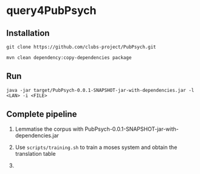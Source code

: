 # query4PubPsych

## Installation

```git clone https://github.com/clubs-project/PubPsych.git```

```mvn clean dependency:copy-dependencies package```


## Run

```java -jar target/PubPsych-0.0.1-SNAPSHOT-jar-with-dependencies.jar -l <LAN> -i <FILE>```


## Complete pipeline

 1. Lemmatise the corpus with PubPsych-0.0.1-SNAPSHOT-jar-with-dependencies.jar 

 2. Use ```scripts/training.sh``` to train a moses system and obtain the translation table 

 3. 
